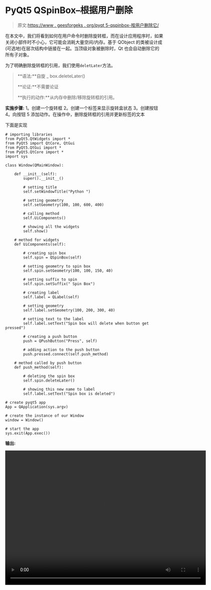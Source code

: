 # PyQt5 QSpinBox–根据用户删除

> 原文:[https://www . geesforgeks . org/pyqt 5-qspinbox-按用户删除它/](https://www.geeksforgeeks.org/pyqt5-qspinbox-deleting-it-according-to-user/)

在本文中，我们将看到如何在用户命令时删除旋转框，而在设计应用程序时，如果关闭小部件时不小心，它可能会消耗大量空间/内存。基于 QObject 的类被设计成(可选地)在层次结构中链接在一起。当顶级对象被删除时，Qt 也会自动删除它的所有子对象。

为了明确删除旋转框的引用，我们使用`deletLater`方法。

> **语法:**自旋 _ box.deleteLater()
> 
> **论证:**不需要论证
> 
> **执行的动作:**从内存中删除/移除旋转框的引用。

 **实施步骤:**
1。创建一个旋转框
2。创建一个标签来显示旋转盒状态
3。创建按钮
4。向按钮
5 添加动作。在操作中，删除旋转框的引用并更新标签的文本

下面是实现

```
# importing libraries
from PyQt5.QtWidgets import * 
from PyQt5 import QtCore, QtGui
from PyQt5.QtGui import * 
from PyQt5.QtCore import * 
import sys

class Window(QMainWindow):

    def __init__(self):
        super().__init__()

        # setting title
        self.setWindowTitle("Python ")

        # setting geometry
        self.setGeometry(100, 100, 600, 400)

        # calling method
        self.UiComponents()

        # showing all the widgets
        self.show()

    # method for widgets
    def UiComponents(self):

        # creating spin box
        self.spin = QSpinBox(self)

        # setting geometry to spin box
        self.spin.setGeometry(100, 100, 150, 40)

        # setting suffix to spin
        self.spin.setSuffix(" Spin Box")

        # creating label
        self.label = QLabel(self)

        # setting geometry
        self.label.setGeometry(100, 200, 300, 40)

        # setting text to the label
        self.label.setText("Spin box will delete when button get pressed")

        # creating a push button
        push = QPushButton("Press", self)

        # adding action to the push button
        push.pressed.connect(self.push_method)

    # method called by push button
    def push_method(self):

        # deleting the spin box
        self.spin.deleteLater()

        # showing this new name to label
        self.label.setText("Spin box is deleted")

# create pyqt5 app
App = QApplication(sys.argv)

# create the instance of our Window
window = Window()

# start the app
sys.exit(App.exec())
```

**输出:**

<video class="wp-video-shortcode" id="video-409776-1" width="640" height="428" preload="metadata" controls=""><source type="video/mp4" src="https://media.geeksforgeeks.org/wp-content/uploads/20200509011618/Python-09-05-2020-01_16_02.mp4?_=1">[https://media.geeksforgeeks.org/wp-content/uploads/20200509011618/Python-09-05-2020-01_16_02.mp4](https://media.geeksforgeeks.org/wp-content/uploads/20200509011618/Python-09-05-2020-01_16_02.mp4)</video>